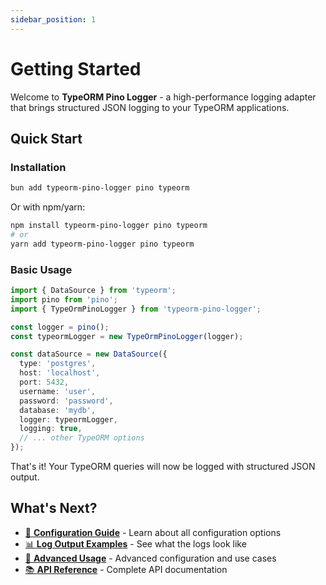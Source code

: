 ```yaml
---
sidebar_position: 1
---
```


# Getting Started

Welcome to **TypeORM Pino Logger** - a high-performance logging adapter that brings structured JSON logging to your TypeORM applications.

## Quick Start

### Installation

```bash
bun add typeorm-pino-logger pino typeorm
```

Or with npm/yarn:

```bash
npm install typeorm-pino-logger pino typeorm
# or
yarn add typeorm-pino-logger pino typeorm
```

### Basic Usage

```typescript
import { DataSource } from 'typeorm';
import pino from 'pino';
import { TypeOrmPinoLogger } from 'typeorm-pino-logger';

const logger = pino();
const typeormLogger = new TypeOrmPinoLogger(logger);

const dataSource = new DataSource({
  type: 'postgres',
  host: 'localhost',
  port: 5432,
  username: 'user',
  password: 'password',
  database: 'mydb',
  logger: typeormLogger,
  logging: true,
  // ... other TypeORM options
});
```

That's it! Your TypeORM queries will now be logged with structured JSON output.

## What's Next?

- [📖 **Configuration Guide**](./configuration) - Learn about all configuration options
- [📊 **Log Output Examples**](./log-examples) - See what the logs look like
- [🔧 **Advanced Usage**](./advanced-usage) - Advanced configuration and use cases
- [📚 **API Reference**](./api) - Complete API documentation
